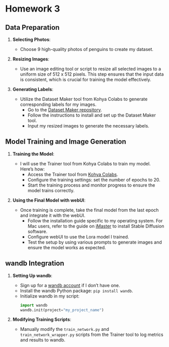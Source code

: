 # Homework 3

## Data Preparation

1. **Selecting Photos**:
   - Choose 9 high-quality photos of penguins to create my dataset. 

2. **Resizing Images**:
   - Use an image editing tool or script to resize all selected images to a uniform size of 512 x 512 pixels. This step ensures that the input data is consistent, which is crucial for training the model effectively.

3. **Generating Labels**:
   - Utilize the Dataset Maker tool from Kohya Colabs to generate corresponding labels for my images. 
     - Go to the [Dataset Maker repository](https://github.com/hollowstrawberry/kohya-colab).
     - Follow the instructions to install and set up the Dataset Maker tool.
     - Input my resized images to generate the necessary labels.

## Model Training and Image Generation

1. **Training the Model**:
   - I will use the Trainer tool from Kohya Colabs to train my model. Here’s how:
     - Access the Trainer tool from [Kohya Colabs](https://github.com/hollowstrawberry/kohya-colab).
     - Configure the training settings: set the number of epochs to 20.
     - Start the training process and monitor progress to ensure the model trains correctly.

2. **Using the Final Model with webUI**:
   - Once training is complete, take the final model from the last epoch and integrate it with the webUI.
     - Follow the installation guide specific to my operating system. For Mac users, refer to the guide on [iMaster](https://www.imaster.org/%e5%a6%82%e4%bd%95%e5%9c%a8-mac-%e4%b8%8a%e5%ae%89%e8%a3%9d-stable-diffusion-%e8%bb%9f%e9%ab%94%ef%bc%9f/) to install Stable Diffusion software.
     - Configure webUI to use the Lora model I trained.
     - Test the setup by using various prompts to generate images and ensure the model works as expected.

## wandb Integration

1. **Setting Up wandb**:
   - Sign up for a [wandb account](https://wandb.ai/site) if I don’t have one.
   - Install the wandb Python package: `pip install wandb`.
   - Initialize wandb in my script:
     ```python
     import wandb
     wandb.init(project="my_project_name")
     ```

2. **Modifying Training Scripts**:
   - Manually modify the `train_network.py` and `train_network_wrapper.py` scripts from the Trainer tool to log metrics and results to wandb. 



